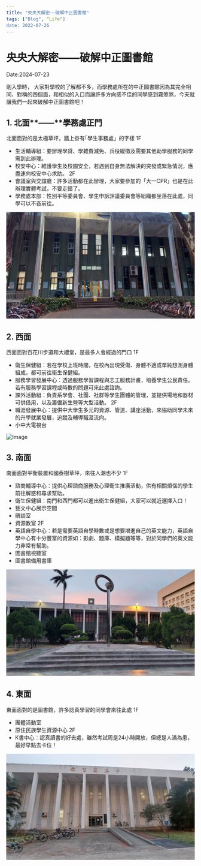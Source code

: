 ```yaml
---
title: "央央大解密——破解中正圖書館"
tags: ["Blog", “Life"]
date: 2022-07-26
---
```

# 央央大解密——破解中正圖書館

Date:2024-07-23

剛入學時， 大家對學校的了解都不多，而學務處所在的中正圖書館因為其完全相同、對稱的四個面，和相似的入口而讓許多方向感不佳的同學感到霧煞煞，今天就讓我們一起來破解中正圖書館吧！

## 1. 北面**——**學務處正門

北面面對的是太極草坪，牆上掛有｢學生事務處」的字樣
1F

- 生活輔導組：要辦理學貸、學雜費減免、兵役緩徵及需要其他助學服務的同學需到此辦理。
- 校安中心：維護學生及校園安全，若遇到自身無法解決的突發或緊急情況，應盡速向校安中心求助。
2F
- 會議室與交誼廳：許多活動都在此辦理，大家要參加的「大一CPR」也是在此辦理實體考試，不要走錯了。
- 學務處本部：性別平等委員會、學生申訴評議委員會等組織都坐落在此處，同學可以不吝前往。

![Image](https://raw.githubusercontent.com/NCU-FRESH/2024-blog/main/images/20240723_185219.jpg)

## 2. 西面

西面面對百花川步道和大禮堂，是最多人會經過的門口
1F

- 衛生保健組：若在學校上班時間，在校內出現受傷、身體不適或單純想測身體組成，都可前往衛生保健組。
- 服務學習發展中心：透過服務學習課程與志工服務計畫，培養學生公民責任。若有服務學習課程或時數的問題可來此處諮詢。
- 課外活動組：負責系學會、社團、社群等學生團體的管理，並提供場地和器材可供借用，以及籌備新生營等大型活動。
2F
- 職涯發展中心：提供中大學生多元的資源、管道、講座活動，來協助同學未來的升學就業發展，追蹤及輔導職涯流向。
- 小中大電視台

![Image](https://raw.githubusercontent.com/NCU-FRESH/2024-blog/main/images/20240723_184801.jpg)

## 3. 南面

南面面對平衡裝置和國泰樹草坪，來往人潮也不少
1F

- 諮商輔導中心：提供心理諮商服務及心理衛生推廣活動，供有相關煩惱的學生前往解惑和尋求幫助。
- 衛生保健組：南門和西門都可以進出衛生保健組，大家可以就近選擇入口！
- 藝文中心展示空間
- 晤談室
- 資源教室
2F
- 英語自學中心：若是需要英語自學時數或是想要增進自己的英文能力，英語自學中心有十分豐富的資源如：影劇、題庫、模擬題等等，對於同學們的英文能力非常有幫助。
- 圖書館視聽室
- 圖書館備用書庫

![Image](https://raw.githubusercontent.com/NCU-FRESH/2024-blog/main/images/20240723_184922.jpg)

## 4. 東面

東面面對的是圖書館，許多認真學習的同學會來往此處
1F

- 團體活動室
- 原住民族學生資源中心
2F
- K書中心：認真讀書的好去處，雖然考試周是24小時開放，但總是人滿為患，最好早點去卡位！

![Image](https://raw.githubusercontent.com/NCU-FRESH/2024-blog/main/images/20240723_185057.jpg)
